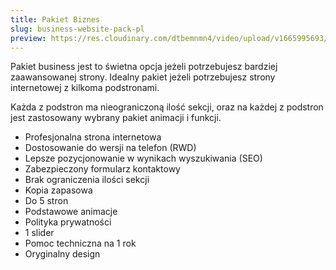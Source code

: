 ```yaml
---
title: Pakiet Biznes
slug: business-website-pack-pl
preview: https://res.cloudinary.com/dtbemnmn4/video/upload/v1665995693/bor_xqrn89.webm
---
```


Pakiet business jest to świetna opcja jeżeli potrzebujesz bardziej zaawansowanej strony. Idealny pakiet jeżeli potrzebujesz strony internetowej z kilkoma podstronami.

Każda z podstron ma nieograniczoną ilość sekcji, oraz na każdej z podstron jest zastosowany wybrany pakiet animacji i funkcji.

- Profesjonalna strona internetowa
- Dostosowanie do wersji na telefon (RWD)
- Lepsze pozycjonowanie w wynikach wyszukiwania (SEO)
- Zabezpieczony formularz kontaktowy
- Brak ograniczenia ilości sekcji
- Kopia zapasowa
- Do 5 stron
- Podstawowe animacje
- Polityka prywatności
- 1 slider
- Pomoc techniczna na 1 rok
- Oryginalny design
